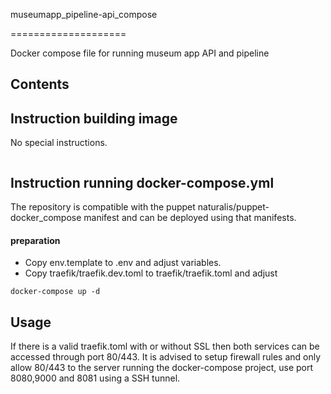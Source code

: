 museumapp_pipeline-api_compose

====================

Docker compose file for running museum app API and pipeline


Contents
-------------



Instruction building image
-------------
No special instructions.

```

```

Instruction running docker-compose.yml
-------------

The repository is compatible with the puppet naturalis/puppet-docker_compose manifest and can be deployed using that manifests. 

#### preparation
- Copy env.template to .env and adjust variables. 
- Copy traefik/traefik.dev.toml to traefik/traefik.toml and adjust

````
docker-compose up -d
````

Usage
-------------



If there is a valid traefik.toml with or without SSL then both services can be accessed through port 80/443. 
It is advised to setup firewall rules and only allow 80/443 to the server running the docker-compose project, use port 8080,9000 and 8081 using a SSH tunnel.


